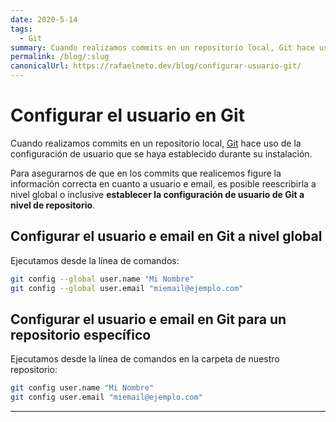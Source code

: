 ```yaml
---
date: 2020-5-14
tags:
  - Git
summary: Cuando realizamos commits en un repositorio local, Git hace uso de la configuración de usuario que se haya establecido durante su instalación.
permalink: /blog/:slug
canonicalUrl: https://rafaelneto.dev/blog/configurar-usuario-git/
---
```


# Configurar el usuario en Git

<social-share class="social-share--header" />

Cuando realizamos commits en un repositorio local, [Git](https://git-scm.com/) hace uso de la configuración de usuario que se haya establecido durante su instalación.

Para asegurarnos de que en los commits que realicemos figure la información correcta en cuanto a usuario e email, es posible reescribirla a nivel global o inclusive **establecer la configuración de usuario de Git a nivel de repositorio**.

## Configurar el usuario e email en Git a nivel global

Ejecutamos desde la línea de comandos:
``` bash
git config --global user.name "Mi Nombre"
git config --global user.email "miemail@ejemplo.com"
```

## Configurar el usuario e email en Git para un repositorio específico

Ejecutamos desde la línea de comandos en la carpeta de nuestro repositorio:
``` bash
git config user.name "Mi Nombre"
git config user.email "miemail@ejemplo.com"
```

---
<social-share class="social-share--footer" />

